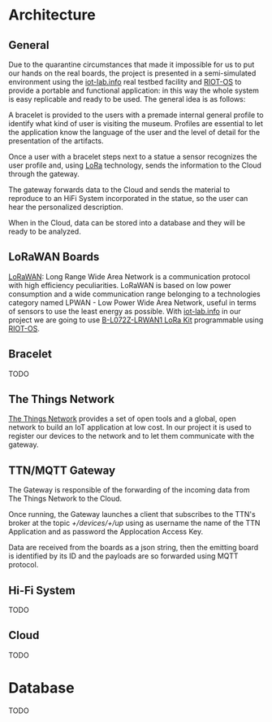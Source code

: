 # Architecture

## General
Due to the quarantine circumstances that made it impossible for us to put our hands on the real boards, the project is presented in a semi-simulated environment using the [iot-lab.info](https://www.iot-lab.info/) real testbed facility and [RIOT-OS](https://riot-os.org/) to provide a portable and functional application: in this way the whole system is easy replicable and ready to be used.
The general idea is as follows:

A bracelet is provided to the users with a premade internal general profile to identify what kind of user is visiting the museum. Profiles are essential to let the application know the language of the user and the level of detail for the presentation of the artifacts.


Once a user with a bracelet steps next to a statue a sensor recognizes the user profile and, using [LoRa](https://en.wikipedia.org/wiki/LoRa#LoRaWAN) technology, sends the information to the Cloud through the gateway.

The gateway forwards data to the Cloud and sends the material to reproduce to an HiFi System incorporated in the statue, so the user can hear the personalized description.

When in the Cloud, data can be stored into a database and they will be ready to be analyzed.

## LoRaWAN Boards
[LoRaWAN](https://lora-alliance.org/about-lorawan): Long Range Wide Area Network is a communication protocol with high efficiency peculiarities. LoRaWAN is based on low power consumption and a wide communication range belonging to a technologies category named LPWAN - Low Power Wide Area Network, useful in terms of sensors to use the least energy as possible.
With [iot-lab.info](https://www.iot-lab.info/) in our project we are going to use [B-L072Z-LRWAN1 LoRa Kit](https://www.st.com/en/evaluation-tools/b-l072z-lrwan1.html) programmable using [RIOT-OS](https://riot-os.org/).

## Bracelet 
TODO

## The Things Network
[The Things Network](https://www.thethingsnetwork.org/) provides a set of open tools and a global, open network to build an IoT application at low cost.
In our project it is used to register our devices to the network and to let them communicate with the gateway.

## TTN/MQTT Gateway
The Gateway is responsible of the forwarding of the incoming data from The Things Network to the Cloud.

Once running, the Gateway launches a client that subscribes to the TTN's broker at the topic _+/devices/+/up_ using as username the name of the TTN Application and as password the Applocation Access Key.

Data are received from the boards as a json string, then the emitting board is identified by its ID and the payloads are so forwarded using MQTT protocol.

## Hi-Fi System
TODO

## Cloud
TODO

# Database
TODO
